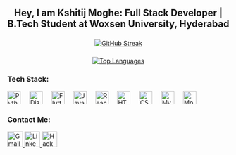 <h2 align="center">Hey, I am Kshitij Moghe: Full Stack Developer | B.Tech Student at Woxsen University, Hyderabad</h2>

###

<div align="center">
  <a href="https://git.io/streak-stats">
    <img src="https://streak-stats.demolab.com/?user=Kshitij-0710&theme=dark" alt="GitHub Streak" />
  </a>
</div>


###

<div align="center">
  <a href="https://github.com/anuraghazra/github-readme-stats"><img src="https://github-readme-stats.vercel.app/api/top-langs/?username=Kshitij-0710&layout=compact&theme=vue-dark" alt="Top Languages" /></a>
</div>


### Tech Stack:
<div align="left">
   <img src="https://cdn.jsdelivr.net/gh/devicons/devicon/icons/python/python-original.svg" height="30" alt="Python" />
   <img width="12" />
   <img src="https://cdn.jsdelivr.net/gh/devicons/devicon/icons/django/django-plain.svg" height="30" alt="Django" />
   <img width="12" />
   <img src="https://cdn.jsdelivr.net/gh/devicons/devicon/icons/flutter/flutter-original.svg" height="30" alt="Flutter" />
   <img width="12" />
   <img src="https://cdn.jsdelivr.net/gh/devicons/devicon/icons/javascript/javascript-original.svg" height="30" alt="JavaScript" />
   <img width="12" />
   <img src="https://cdn.jsdelivr.net/gh/devicons/devicon/icons/react/react-original.svg" height="30" alt="React" />
   <img width="12" />
   <img src="https://cdn.jsdelivr.net/gh/devicons/devicon/icons/html5/html5-original.svg" height="30" alt="HTML5" />
   <img width="12" />
   <img src="https://cdn.jsdelivr.net/gh/devicons/devicon/icons/css3/css3-original.svg" height="30" alt="CSS3" />
   <img width="12" />
   <img src="https://cdn.jsdelivr.net/gh/devicons/devicon/icons/mysql/mysql-original.svg" height="30" alt="MySQL" />
   <img width="12" />
   <img src="https://cdn.jsdelivr.net/gh/devicons/devicon/icons/mongodb/mongodb-original.svg" height="30" alt="MongoDB" />
</div>

### Contact Me:
<div align="left">
   <a href="mailto:your-email@example.com">
      <img src="https://img.shields.io/static/v1?message=Gmail&logo=gmail&label=&color=D14836&logoColor=white&labelColor=&style=for-the-badge" height="35" alt="Gmail" />
   </a>
   <a href="https://www.linkedin.com/in/your-linkedin">
      <img src="https://img.shields.io/static/v1?message=LinkedIn&logo=linkedin&label=&color=0077B5&logoColor=white&labelColor=&style=for-the-badge" height="35" alt="LinkedIn" />
   </a>
   <a href="https://www.hackerrank.com/your-hackerrank">
      <img src="https://img.shields.io/static/v1?message=HackerRank&logo=hackerrank&label=&color=2EC866&logoColor=white&labelColor=&style=for-the-badge" height="35" alt="HackerRank" />
   </a>
</div>
